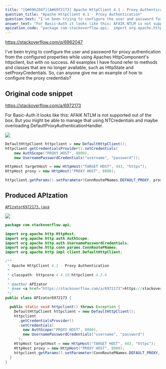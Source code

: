 ```yaml
---
title: "[Q#6962047][A#6972173] Apache HttpClient 4.1 - Proxy Authentication"
question_title: "Apache HttpClient 4.1 - Proxy Authentication"
question_text: "I've been trying to configure the user and password for proxy authentication from the configured properties while using Apaches HttpComponent's httpclient, but with no success. All examples I have found refer to methods and classes that are no longer available, such as HttpState and setProxyCredentials. So, can anyone give me an example of how to configure the proxy credentials?"
answer_text: "For Basic-Auth it looks like this: AFAIK NTLM is not supported out of the box. But you might be able to manage that using NTCredentials and maybe overloading DefaultProxyAuthenticationHandler."
apization_code: "package com.stackoverflow.api;  import org.apache.http.HttpHost; import org.apache.http.auth.AuthScope; import org.apache.http.auth.UsernamePasswordCredentials; import org.apache.http.conn.params.ConnRoutePNames; import org.apache.http.impl.client.DefaultHttpClient;  /**  * Apache HttpClient 4.1 - Proxy Authentication  *  * classpath: httpcore-4.4.10:httpclient-4.5.6  *  * @author APIzator  * @see <a href=\"https://stackoverflow.com/a/6972173\">https://stackoverflow.com/a/6972173</a>  */ public class APIzator6972173 {    public static void httpclient() throws Exception {     DefaultHttpClient httpclient = new DefaultHttpClient();     httpclient       .getCredentialsProvider()       .setCredentials(         new AuthScope(\"PROXY HOST\", 8080),         new UsernamePasswordCredentials(\"username\", \"password\")       );     HttpHost targetHost = new HttpHost(\"TARGET HOST\", 443, \"https\");     HttpHost proxy = new HttpHost(\"PROXY HOST\", 8080);     httpclient.getParams().setParameter(ConnRoutePNames.DEFAULT_PROXY, proxy);   } }"
---
```


https://stackoverflow.com/q/6962047

I&#x27;ve been trying to configure the user and password for proxy authentication from the configured properties while using Apaches HttpComponent&#x27;s httpclient, but with no success. All examples I have found refer to methods and classes that are no longer available, such as HttpState and setProxyCredentials.
So, can anyone give me an example of how to configure the proxy credentials?



## Original code snippet

https://stackoverflow.com/a/6972173

For Basic-Auth it looks like this:
AFAIK NTLM is not supported out of the box. But you might be able to manage that using NTCredentials and maybe overloading DefaultProxyAuthenticationHandler.

<div class="code-logo"><img src="/stackoverflow.png" /></div>

```java
DefaultHttpClient httpclient = new DefaultHttpClient();
httpclient.getCredentialsProvider().setCredentials(
    new AuthScope("PROXY HOST", 8080),
    new UsernamePasswordCredentials("username", "password"));

HttpHost targetHost = new HttpHost("TARGET HOST", 443, "https");
HttpHost proxy = new HttpHost("PROXY HOST", 8080);

httpclient.getParams().setParameter(ConnRoutePNames.DEFAULT_PROXY, proxy);
```

## Produced APIzation

[`APIzator6972173.java`](https://github.com/pasqualesalza/apization/raw/main/data/search/APIzator6972173.java)

<div class="code-logo"><img src="/apizator.png" /></div>

```java
package com.stackoverflow.api;

import org.apache.http.HttpHost;
import org.apache.http.auth.AuthScope;
import org.apache.http.auth.UsernamePasswordCredentials;
import org.apache.http.conn.params.ConnRoutePNames;
import org.apache.http.impl.client.DefaultHttpClient;

/**
 * Apache HttpClient 4.1 - Proxy Authentication
 *
 * classpath: httpcore-4.4.10:httpclient-4.5.6
 *
 * @author APIzator
 * @see <a href="https://stackoverflow.com/a/6972173">https://stackoverflow.com/a/6972173</a>
 */
public class APIzator6972173 {

  public static void httpclient() throws Exception {
    DefaultHttpClient httpclient = new DefaultHttpClient();
    httpclient
      .getCredentialsProvider()
      .setCredentials(
        new AuthScope("PROXY HOST", 8080),
        new UsernamePasswordCredentials("username", "password")
      );
    HttpHost targetHost = new HttpHost("TARGET HOST", 443, "https");
    HttpHost proxy = new HttpHost("PROXY HOST", 8080);
    httpclient.getParams().setParameter(ConnRoutePNames.DEFAULT_PROXY, proxy);
  }
}

```